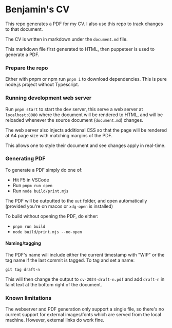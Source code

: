 # Benjamin's CV

This repo generates a PDF for my CV. I also use this repo to track changes to that document.

The CV is written in markdown under the `document.md` file.

This markdown file first generated to HTML, then puppeteer is used to generate a PDF.

### Prepare the repo

Either with pnpm or npm run `pnpm i` to download dependencies. This is pure node.js project without Typescript.

### Running development web server

Run `pnpm start` to start the dev server, this serve a web server at `localhost:8080` where the document will be rendered to HTML, and will be reloaded whenever the source document (`document.md`) changes.

The web server also injects additional CSS so that the page will be rendered at A4 page size with matching margins of the PDF.

This allows one to style their document and see changes apply in real-time.

### Generating PDF

To generate a PDF simply do one of:

- Hit F5 in VSCode
- Run `pnpm run open`
- Run `node build/print.mjs`

The PDF will be outputted to the `out` folder, and open automatically (provided you're on macos or `xdg-open` is installed)

To build without opening the PDF, do either:

- `pnpm run build`
- `node build/print.mjs --no-open`

#### Naming/tagging

The PDF's name will include either the current timestamp with "WIP" or the tag name if the last commit is tagged. To tag and set a name:

```
git tag draft-n
```

This will then change the output to `cv-2024-draft-n.pdf` and add `draft-n` in faint text at the bottom right of the document.

### Known limitations

The webserver and PDF generation only support a single file, so there's no current support for external images/fonts which are served from the local machine. However, external links do work fine.